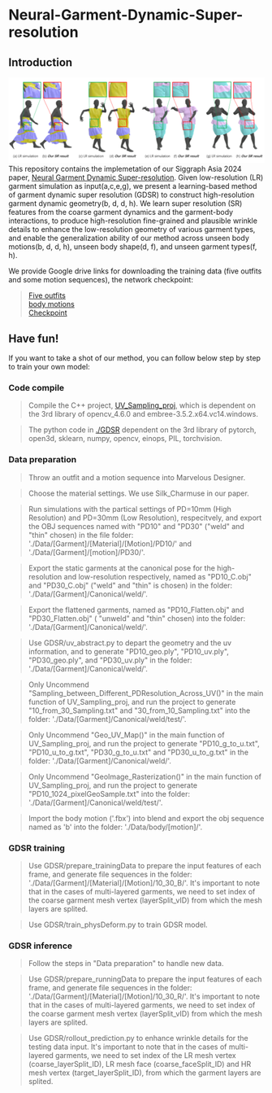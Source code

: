 # Neural-Garment-Dynamic-Super-resolution

## Introduction
![](teaser.png) <br />
This repository contains the implemetation of our Siggraph Asia 2024 paper, [Neural Garment Dynamic Super-resolution](https://github.com/MengZephyr/Neural-Garment-Dynamic-Super-resolution/blob/main/papers/GDSR_SIGA_2024.pdf). Given low-resolution (LR) garment simulation as input(a,c,e,g), we present a learning-based method of garment dynamic super resolution (GDSR) to construct high-resolution garment dynamic geometry(b, d, d, h). We learn super resolution (SR) features from the coarse garment dynamics and the garment-body interactions, to produce high-resolution fine-grained and plausible wrinkle details to enhance the low-resolution geometry of various garment types, and enable the generalization ability of our method across unseen body motions(b, d, d, h), unseen body shape(d, f), and unseen garment types(f, h).

We provide Google drive links for downloading the training data (five outfits and some motion sequences), the network checkpoint:
>[Five outfits](https://drive.google.com/drive/folders/1vNkcLLMDHyUzN40RE6x8LbNXIjQ3LspF?usp=sharing) <br />
>[body motions](https://drive.google.com/drive/folders/1tXZCJiVOuLLa2fuOlwrCKhA5_v3vY0eP?usp=sharing) <br />
>[Checkpoint](https://drive.google.com/file/d/1lrYa4SK0uH1IdjrvzjBHyD-a-tc60BCe/view?usp=sharing) <br />

## Have fun!

If you want to take a shot of our method, you can follow below step by step to train your own model:

### Code compile

> Compile the C++ project, [UV_Sampling_proj](https://github.com/MengZephyr/Neural-Garment-Dynamic-Super-resolution/tree/main/UV_Sampling_proj), which is dependent on the 3rd library of opencv_4.6.0 and embree-3.5.2.x64.vc14.windows.

> The python code in [./GDSR](https://github.com/MengZephyr/Neural-Garment-Dynamic-Super-resolution/tree/main/GDSR) dependent on the 3rd library of pytorch, open3d, sklearn, numpy, opencv, einops, PIL, torchvision.

### Data preparation

> Throw an outfit and a motion sequence into Marvelous Designer.
 
> Choose the material settings. We use Silk_Charmuse in our paper.

> Run simulations with the partical settings of PD=10mm (High Resolution) and PD=30mm (Low Resolution), respecitvely, and export the OBJ sequences named with "PD10" and "PD30" ("weld" and "thin" chosen) in the file folder: './Data/[Garment]/[Material]/[Motion]/PD10/' and './Data/[Garment]/[motion]/PD30/'.

> Export the static garments at the canonical pose for the high-resolution and low-resolution respectively, named as "PD10_C.obj" and "PD30_C.obj" ("weld" and "thin" is chosen) in the folder: './Data/[Garment]/Canonical/weld/'.

> Export the flattened garments, named as "PD10_Flatten.obj" and "PD30_Flatten.obj" ( "unweld" and "thin" chosen) into the folder: './Data/[Garment]/Canonical/weld/'.

> Use GDSR/uv_abstract.py to depart the geometry and the uv information, and to generate "PD10_geo.ply", "PD10_uv.ply", "PD30_geo.ply", and "PD30_uv.ply" in the folder: './Data/[Garment]/Canonical/weld/'.

> Only Uncommend "Sampling_between_Different_PDResolution_Across_UV()" in the main function of UV_Sampling_proj, and run the project to generate "10_from_30_Sampling.txt" and "30_from_10_Sampling.txt" into the folder: './Data/[Garment]/Canonical/weld/test/'.

> Only Uncommend "Geo_UV_Map()" in the main function of UV_Sampling_proj, and run the project to generate "PD10_g_to_u.txt", "PD10_u_to_g.txt", "PD30_g_to_u.txt" and "PD30_u_to_g.txt" in the folder: './Data/[Garment]/Canonical/weld/'.

> Only Uncommend "GeoImage_Rasterization()" in the main function of UV_Sampling_proj, and run the project to generate "PD10_1024_pixelGeoSample.txt" into the folder: './Data/[Garment]/Canonical/weld/test/'.

> Import the body motion ('.fbx') into blend and export the obj sequence named as 'b' into the folder: './Data/body/[motion]/'.

### GDSR training

> Use GDSR/prepare_trainingData to prepare the input features of each frame, and generate file sequences in the folder: './Data/[Garment]/[Material]/[Motion]/10_30_B/'. It's important to note that in the cases of multi-layered garments, we need to set index of the coarse garment mesh vertex (layerSplit_vID) from which the mesh layers are splited. 

> Use GDSR/train_physDeform.py to train GDSR model.

### GDSR inference

> Follow the steps in "Data preparation" to handle new data.

> Use GDSR/prepare_runningData to prepare the input features of each frame, and generate file sequences in the folder: './Data/[Garment]/[Material]/[Motion]/10_30_R/'. It's important to note that in the cases of multi-layered garments, we need to set index of the coarse garment mesh vertex (layerSplit_vID) from which the mesh layers are splited.

> Use GDSR/rollout_prediction.py to enhance wrinkle details for the testing data input. It's important to note that in the cases of multi-layered garments, we need to set index of the LR mesh vertex (coarse_layerSplit_ID), LR mesh face (coarse_faceSplit_ID) and HR mesh vertex (target_layerSplit_ID), from which the garment layers are splited.

 

